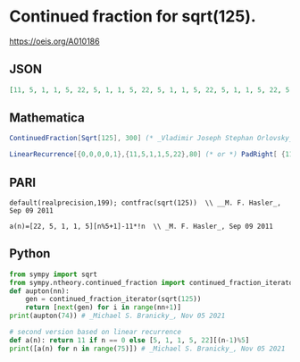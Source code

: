 # Continued fraction for sqrt\(125\)\.
https://oeis.org/A010186
## JSON
```JSON
[11, 5, 1, 1, 5, 22, 5, 1, 1, 5, 22, 5, 1, 1, 5, 22, 5, 1, 1, 5, 22, 5, 1, 1, 5, 22, 5, 1, 1, 5, 22, 5, 1, 1, 5, 22, 5, 1, 1, 5, 22, 5, 1, 1, 5, 22, 5, 1, 1, 5, 22, 5, 1, 1, 5, 22, 5, 1, 1, 5, 22, 5, 1, 1, 5, 22, 5, 1, 1, 5, 22, 5, 1, 1, 5]
```
## Mathematica
```Mathematica
ContinuedFraction[Sqrt[125], 300] (* _Vladimir Joseph Stephan Orlovsky_, Mar 12 2011 *)
```
```Mathematica
LinearRecurrence[{0,0,0,0,1},{11,5,1,1,5,22},80] (* or *) PadRight[ {11},80,{22,5,1,1,5}] (* _Harvey P. Dale_, Oct 05 2016 *)
```
## PARI
```PARI
default(realprecision,199); contfrac(sqrt(125))  \\ __M. F. Hasler_, Sep 09 2011
```
```PARI
a(n)=[22, 5, 1, 1, 5][n%5+1]-11*!n  \\ _M. F. Hasler_, Sep 09 2011
```
## Python
```Python
from sympy import sqrt
from sympy.ntheory.continued_fraction import continued_fraction_iterator
def aupton(nn):
    gen = continued_fraction_iterator(sqrt(125))
    return [next(gen) for i in range(nn+1)]
print(aupton(74)) # _Michael S. Branicky_, Nov 05 2021
```
```Python
# second version based on linear recurrence
def a(n): return 11 if n == 0 else [5, 1, 1, 5, 22][(n-1)%5]
print([a(n) for n in range(75)]) # _Michael S. Branicky_, Nov 05 2021
```
